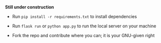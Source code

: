 **Still under construction**
- Run `pip install -r requirements.txt` to install dependencies
- Run `flask run` or `python app.py` to run the local server on your machine

- Fork the repo and contribute where you can; it is your GNU-given right